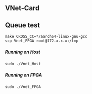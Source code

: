 VNet-Card
--------------------------------------------

## Queue test

```
make CROSS_CC=*/aarch64-linux-gnu-gcc
scp Vnet_FPGA root@172.x.x.x:/tmp
```

##### Running on Host

```
sudo ./Vnet_Host
```

##### Running on FPGA

```
sudo ./Vnet_FPGA
```
